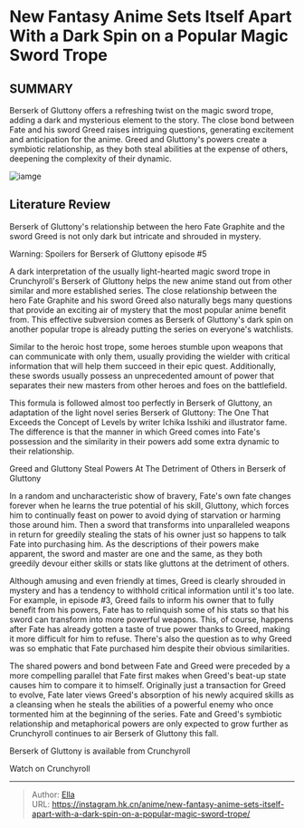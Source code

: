 # New Fantasy Anime Sets Itself Apart With a Dark Spin on a Popular Magic Sword Trope


## SUMMARY 



  Berserk of Gluttony offers a refreshing twist on the magic sword trope, adding a dark and mysterious element to the story.   The close bond between Fate and his sword Greed raises intriguing questions, generating excitement and anticipation for the anime.   Greed and Gluttony&#39;s powers create a symbiotic relationship, as they both steal abilities at the expense of others, deepening the complexity of their dynamic.  

![iamge](https://static1.srcdn.com/wordpress/wp-content/uploads/2023/10/fate-graphite-from-berserk-of-gluttony.jpg)

## Literature Review

Berserk of Gluttony&#39;s relationship between the hero Fate Graphite and the sword Greed is not only dark but intricate and shrouded in mystery.




Warning: Spoilers for Berserk of Gluttony episode #5




A dark interpretation of the usually light-hearted magic sword trope in Crunchyroll&#39;s Berserk of Gluttony helps the new anime stand out from other similar and more established series. The close relationship between the hero Fate Graphite and his sword Greed also naturally begs many questions that provide an exciting air of mystery that the most popular anime benefit from. This effective subversion comes as Berserk of Gluttony&#39;s dark spin on another popular trope is already putting the series on everyone&#39;s watchlists.

Similar to the heroic host trope, some heroes stumble upon weapons that can communicate with only them, usually providing the wielder with critical information that will help them succeed in their epic quest. Additionally, these swords usually possess an unprecedented amount of power that separates their new masters from other heroes and foes on the battlefield.

          




This formula is followed almost too perfectly in Berserk of Gluttony, an adaptation of the light novel series Berserk of Gluttony: The One That Exceeds the Concept of Levels by writer Ichika Isshiki and illustrator fame. The difference is that the manner in which Greed comes into Fate&#39;s possession and the similarity in their powers add some extra dynamic to their relationship.


 Greed and Gluttony Steal Powers At The Detriment of Others in Berserk of Gluttony 
         

In a random and uncharacteristic show of bravery, Fate&#39;s own fate changes forever when he learns the true potential of his skill, Gluttony, which forces him to continually feast on power to avoid dying of starvation or harming those around him. Then a sword that transforms into unparalleled weapons in return for greedily stealing the stats of his owner just so happens to talk Fate into purchasing him. As the descriptions of their powers make apparent, the sword and master are one and the same, as they both greedily devour either skills or stats like gluttons at the detriment of others.




Although amusing and even friendly at times, Greed is clearly shrouded in mystery and has a tendency to withhold critical information until it&#39;s too late. For example, in episode #3, Greed fails to inform his owner that to fully benefit from his powers, Fate has to relinquish some of his stats so that his sword can transform into more powerful weapons. This, of course, happens after Fate has already gotten a taste of true power thanks to Greed, making it more difficult for him to refuse. There&#39;s also the question as to why Greed was so emphatic that Fate purchased him despite their obvious similarities.


 

The shared powers and bond between Fate and Greed were preceded by a more compelling parallel that Fate first makes when Greed&#39;s beat-up state causes him to compare it to himself. Originally just a transaction for Greed to evolve, Fate later views Greed&#39;s absorption of his newly acquired skills as a cleansing when he steals the abilities of a powerful enemy who once tormented him at the beginning of the series. Fate and Greed&#39;s symbiotic relationship and metaphorical powers are only expected to grow further as Crunchyroll continues to air Berserk of Gluttony this fall.




Berserk of Gluttony is available from Crunchyroll

Watch on Crunchyroll



---

> Author: [Ella](https://instagram.hk.cn/)  
> URL: https://instagram.hk.cn/anime/new-fantasy-anime-sets-itself-apart-with-a-dark-spin-on-a-popular-magic-sword-trope/  

